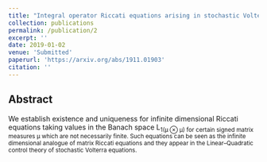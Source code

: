 ```yaml
---
title: "Integral operator Riccati equations arising in stochastic Volterra control problems"
collection: publications
permalink: /publication/2
excerpt: ''
date: 2019-01-02
venue: 'Submitted'
paperurl: 'https://arxiv.org/abs/1911.01903'
citation: ''
---
```


## Abstract

We establish existence and uniqueness for infinite dimensional Riccati equations
taking values in the Banach space L<sub>1(µ ⊗ µ) for certain signed matrix measures µ
which are not necessarily finite. Such equations can be seen as the infinite dimensional
analogue of matrix Riccati equations and they appear in the Linear–Quadratic control
theory of stochastic Volterra equations.
